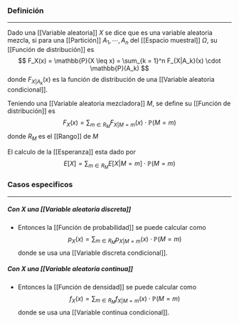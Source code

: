 ### Definición
---
Dado una [[Variable aleatoria]] $X$ se dice que es una variable aleatoria mezcla, si para una [[Partición]] $A_1, \cdots, A_n$ del [[Espacio muestral]] $\Omega$, su [[Función de distribución]] es $$ F_X(x) = \mathbb{P}(X \leq x) = \sum_{k = 1}^n F_{X|A_k}(x) \cdot \mathbb{P}(A_k) $$ donde $F_{X|A_k}(x)$ es la función de distribución de una [[Variable aleatoria condicional]].

Teniendo una [[Variable aleatoria mezcladora]] $M$, se define su [[Función de distribución]] es $$ F_X(x) = \sum_{m \in R_M} F_{X | M = m}(x) \cdot \mathbb{P}(M = m) $$ donde $R_M$ es el [[Rango]] de $M$

El calculo de la [[Esperanza]] esta dado por $$ E[X] = \sum_{m \in R_M} E[X|M=m] \cdot \mathbb{P}(M = m) $$

### Casos especificos
---

##### Con $X$ una [[Variable aleatoria discreta]]
* Entonces la [[Función de probabilidad]] se puede calcular como $$ p_X(x) = \sum_{m \in R_M} p_{X | M = m}(x) \cdot \mathbb{P}(M = m) $$ donde se usa una [[Variable discreta condicional]].

##### Con $X$ una [[Variable aleatoria continua]]
* Entonces la [[Función de densidad]] se puede calcular como $$ f_X(x) = \sum_{m \in R_M} f_{X | M = m}(x) \cdot \mathbb{P}(M = m) $$ donde se usa una [[Variable continua condicional]].
